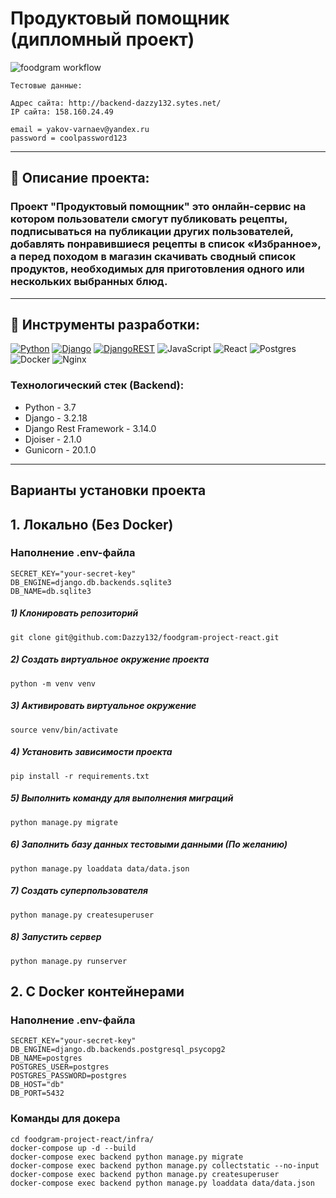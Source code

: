 # Продуктовый помощник (дипломный проект)

![foodgram workflow](https://github.com/dazzy132/foodgram-project-react/actions/workflows/main.yml/badge.svg)

```
Тестовые данные:

Адрес сайта: http://backend-dazzy132.sytes.net/
IP сайта: 158.160.24.49 

email = yakov-varnaev@yandex.ru
password = coolpassword123
```
--------------------------------------------------------

## 📄 Описание проекта:

### Проект "Продуктовый помощник" это онлайн-сервис на котором пользователи смогут публиковать рецепты, подписываться на публикации других пользователей, добавлять понравившиеся рецепты в список «Избранное», а перед походом в магазин скачивать сводный список продуктов, необходимых для приготовления одного или нескольких выбранных блюд.

--------------------------------------------------------


## 🔧 Инструменты разработки:


[![Python](https://img.shields.io/badge/python-3670A0?style=for-the-badge&logo=python&logoColor=ffdd54)](https://www.python.org)
[![Django](https://img.shields.io/badge/django-%23092E20.svg?style=for-the-badge&logo=django&logoColor=white)](https://www.djangoproject.com)
[![DjangoREST](https://img.shields.io/badge/DJANGO-REST-ff1709?style=for-the-badge&logo=django&logoColor=white&color=ff1709&labelColor=gray)](https://www.django-rest-framework.org)
![JavaScript](https://img.shields.io/badge/javascript-%23323330.svg?style=for-the-badge&logo=javascript&logoColor=%23F7DF1E)
![React](https://img.shields.io/badge/react-%2320232a.svg?style=for-the-badge&logo=react&logoColor=%2361DAFB)
![Postgres](https://img.shields.io/badge/postgres-%23316192.svg?style=for-the-badge&logo=postgresql&logoColor=white)
![Docker](https://img.shields.io/badge/docker-%230db7ed.svg?style=for-the-badge&logo=docker&logoColor=white)
![Nginx](https://img.shields.io/badge/nginx-%23009639.svg?style=for-the-badge&logo=nginx&logoColor=white)


### Технологический стек (Backend):
- Python - 3.7
- Django - 3.2.18
- Django Rest Framework - 3.14.0
- Djoiser - 2.1.0
- Gunicorn - 20.1.0


-----------------------------------------------------------

## Варианты установки проекта

## 1. Локально (Без Docker)

### Наполнение .env-файла

```dotenv
SECRET_KEY="your-secret-key"
DB_ENGINE=django.db.backends.sqlite3
DB_NAME=db.sqlite3
```

##### 1) Клонировать репозиторий

```
git clone git@github.com:Dazzy132/foodgram-project-react.git
```

##### 2) Создать виртуальное окружение проекта

```
python -m venv venv
```

##### 3) Активировать виртуальное окружение

```
source venv/bin/activate
```

##### 4) Установить зависимости проекта

```
pip install -r requirements.txt
```

##### 5) Выполнить команду для выполнения миграций
```
python manage.py migrate
```

##### 6) Заполнить базу данных тестовыми данными (По желанию)
```
python manage.py loaddata data/data.json
```

##### 7) Создать суперпользователя
```
python manage.py createsuperuser
```

##### 8) Запустить сервер
```
python manage.py runserver
```

## 2. С Docker контейнерами

### Наполнение .env-файла
```dotenv
SECRET_KEY="your-secret-key"
DB_ENGINE=django.db.backends.postgresql_psycopg2
DB_NAME=postgres
POSTGRES_USER=postgres
POSTGRES_PASSWORD=postgres
DB_HOST="db"
DB_PORT=5432
```

### Команды для докера

```shell
cd foodgram-project-react/infra/
docker-compose up -d --build
docker-compose exec backend python manage.py migrate
docker-compose exec backend python manage.py collectstatic --no-input
docker-compose exec backend python manage.py createsuperuser
docker-compose exec backend python manage.py loaddata data/data.json
```